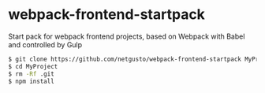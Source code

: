 # webpack-frontend-startpack
Start pack for webpack frontend projects, based on Webpack with Babel and controlled by Gulp

```bash
$ git clone https://github.com/netgusto/webpack-frontend-startpack MyProject
$ cd MyProject
$ rm -Rf .git
$ npm install
```
